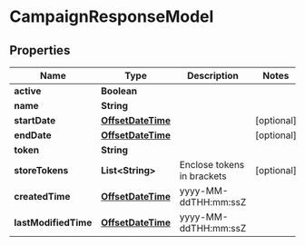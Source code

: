 
# CampaignResponseModel

## Properties
Name | Type | Description | Notes
------------ | ------------- | ------------- | -------------
**active** | **Boolean** |  | 
**name** | **String** |  | 
**startDate** | [**OffsetDateTime**](OffsetDateTime.md) |  |  [optional]
**endDate** | [**OffsetDateTime**](OffsetDateTime.md) |  |  [optional]
**token** | **String** |  | 
**storeTokens** | **List&lt;String&gt;** | Enclose tokens in brackets |  [optional]
**createdTime** | [**OffsetDateTime**](OffsetDateTime.md) | yyyy-MM-ddTHH:mm:ssZ | 
**lastModifiedTime** | [**OffsetDateTime**](OffsetDateTime.md) | yyyy-MM-ddTHH:mm:ssZ | 



